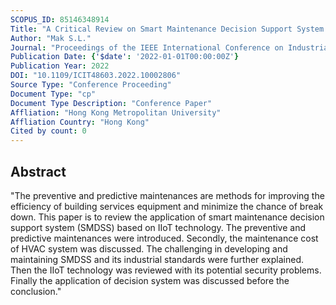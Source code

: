 ```yaml
---
SCOPUS_ID: 85146348914
Title: "A Critical Review on Smart Maintenance Decision Support System based on IIoT technology"
Author: "Mak S.L."
Journal: "Proceedings of the IEEE International Conference on Industrial Technology"
Publication Date: {'$date': '2022-01-01T00:00:00Z'}
Publication Year: 2022
DOI: "10.1109/ICIT48603.2022.10002806"
Source Type: "Conference Proceeding"
Document Type: "cp"
Document Type Description: "Conference Paper"
Affliation: "Hong Kong Metropolitan University"
Affliation Country: "Hong Kong"
Cited by count: 0
---
```


## Abstract
"The preventive and predictive maintenances are methods for improving the efficiency of building services equipment and minimize the chance of break down. This paper is to review the application of smart maintenance decision support system (SMDSS) based on IIoT technology. The preventive and predictive maintenances were introduced. Secondly, the maintenance cost of HVAC system was discussed. The challenging in developing and maintaining SMDSS and its industrial standards were further explained. Then the IIoT technology was reviewed with its potential security problems. Finally the application of decision system was discussed before the conclusion."
